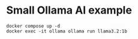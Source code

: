 # Small Ollama AI example


```
docker compose up -d
docker exec -it ollama ollama run llama3.2:1b
```